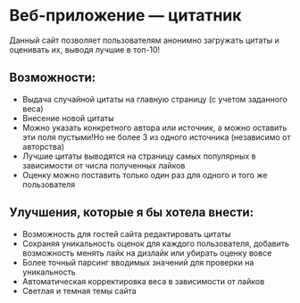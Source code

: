 # Веб-приложение — цитатник

Данный сайт позволяет пользователям анонимно загружать цитаты и оценивать их, выводя лучшие в топ-10!

## Возможности:
- Выдача случайной цитаты на главную страницу (с учетом заданного веса)
- Внесение новой цитаты
- Можно указать конкретного автора или источник, а можно оставить эти поля пустыми!Но не более 3 из одного источника (независимо от авторства)
- Лучшие цитаты выводятся на страницу самых популярных в зависимости от числа полученных лайков
- Оценку можно поставить только один раз для одного и того же пользователя

 ## Улучшения, которые я бы хотела внести:
 - Возможность для гостей сайта редактировать цитаты
 - Сохраняя уникальность оценок для каждого пользователя, добавить возможность менять лайк на дизлайк или убирать оценку вовсе
 - Более точный парсинг вводимых значений для проверки на уникальность
 - Автоматическая корректировка веса в зависимости от лайков 
 - Светлая и темная темы сайта
